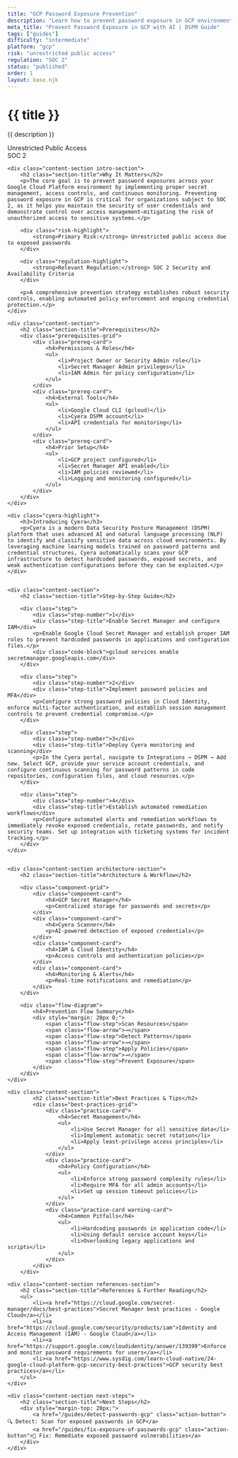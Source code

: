 ```yaml
---
title: "GCP Password Exposure Prevention"
description: "Learn how to prevent password exposure in GCP environments. Follow step-by-step guidance for SOC 2 compliance."
meta_title: "Prevent Password Exposure in GCP with AI | DSPM Guide"
tags: ["guides"]
difficulty: "intermediate"
platform: "gcp"
risk: "unrestricted public access"
regulation: "SOC 2"
status: "published"
order: 1
layout: base.njk
---
```


<div class="container">
    <div class="header">
        <h1>{{ title }}</h1>
        <p>{{ description }}</p>
        <div class="badge">Unrestricted Public Access</div>
        <div class="badge regulation">SOC 2</div>
    </div>

    <div class="content-section intro-section">
        <h2 class="section-title">Why It Matters</h2>
        <p>The core goal is to prevent password exposures across your Google Cloud Platform environment by implementing proper secret management, access controls, and continuous monitoring. Preventing password exposure in GCP is critical for organizations subject to SOC 2, as it helps you maintain the security of user credentials and demonstrate control over access management—mitigating the risk of unauthorized access to sensitive systems.</p>
        
        <div class="risk-highlight">
            <strong>Primary Risk:</strong> Unrestricted public access due to exposed passwords
        </div>
        
        <div class="regulation-highlight">
            <strong>Relevant Regulation:</strong> SOC 2 Security and Availability Criteria
        </div>
        
        <p>A comprehensive prevention strategy establishes robust security controls, enabling automated policy enforcement and ongoing credential protection.</p>
    </div>

    <div class="content-section">
        <h2 class="section-title">Prerequisites</h2>
        <div class="prerequisites-grid">
            <div class="prereq-card">
                <h4>Permissions & Roles</h4>
                <ul>
                    <li>Project Owner or Security Admin role</li>
                    <li>Secret Manager Admin privileges</li>
                    <li>IAM Admin for policy configuration</li>
                </ul>
            </div>
            <div class="prereq-card">
                <h4>External Tools</h4>
                <ul>
                    <li>Google Cloud CLI (gcloud)</li>
                    <li>Cyera DSPM account</li>
                    <li>API credentials for monitoring</li>
                </ul>
            </div>
            <div class="prereq-card">
                <h4>Prior Setup</h4>
                <ul>
                    <li>GCP project configured</li>
                    <li>Secret Manager API enabled</li>
                    <li>IAM policies reviewed</li>
                    <li>Logging and monitoring configured</li>
                </ul>
            </div>
        </div>
    </div>
	
    <div class="cyera-highlight">
        <h3>Introducing Cyera</h3>
        <p>Cyera is a modern Data Security Posture Management (DSPM) platform that uses advanced AI and natural language processing (NLP) to identify and classify sensitive data across cloud environments. By leveraging machine learning models trained on password patterns and credential structures, Cyera automatically scans your GCP infrastructure to detect hardcoded passwords, exposed secrets, and weak authentication configurations before they can be exploited.</p>
    </div>
	

    <div class="content-section">
        <h2 class="section-title">Step-by-Step Guide</h2>
        
        <div class="step">
            <div class="step-number">1</div>
            <div class="step-title">Enable Secret Manager and configure IAM</div>
            <p>Enable Google Cloud Secret Manager and establish proper IAM roles to prevent hardcoded passwords in applications and configuration files.</p>
            <div class="code-block">gcloud services enable secretmanager.googleapis.com</div>
        </div>

        <div class="step">
            <div class="step-number">2</div>
            <div class="step-title">Implement password policies and MFA</div>
            <p>Configure strong password policies in Cloud Identity, enforce multi-factor authentication, and establish session management controls to prevent credential compromise.</p>
        </div>

        <div class="step">
            <div class="step-number">3</div>
            <div class="step-title">Deploy Cyera monitoring and scanning</div>
            <p>In the Cyera portal, navigate to Integrations → DSPM → Add new. Select GCP, provide your service account credentials, and configure continuous scanning for password patterns in code repositories, configuration files, and cloud resources.</p>
        </div>

        <div class="step">
            <div class="step-number">4</div>
            <div class="step-title">Establish automated remediation workflows</div>
            <p>Configure automated alerts and remediation workflows to immediately revoke exposed credentials, rotate passwords, and notify security teams. Set up integration with ticketing systems for incident tracking.</p>
        </div>
    </div>


    <div class="content-section architecture-section">
        <h2 class="section-title">Architecture & Workflow</h2>
        
        <div class="component-grid">
            <div class="component-card">
                <h4>GCP Secret Manager</h4>
                <p>Centralized storage for passwords and secrets</p>
            </div>
            <div class="component-card">
                <h4>Cyera Scanner</h4>
                <p>AI-powered detection of exposed credentials</p>
            </div>
            <div class="component-card">
                <h4>IAM & Cloud Identity</h4>
                <p>Access controls and authentication policies</p>
            </div>
            <div class="component-card">
                <h4>Monitoring & Alerts</h4>
                <p>Real-time notifications and remediation</p>
            </div>
        </div>

        <div class="flow-diagram">
            <h4>Prevention Flow Summary</h4>
            <div style="margin: 20px 0;">
                <span class="flow-step">Scan Resources</span>
                <span class="flow-arrow">→</span>
                <span class="flow-step">Detect Patterns</span>
                <span class="flow-arrow">→</span>
                <span class="flow-step">Apply Policies</span>
                <span class="flow-arrow">→</span>
                <span class="flow-step">Prevent Exposure</span>
            </div>
        </div>
    </div>

	<div class="content-section">
	        <h2 class="section-title">Best Practices & Tips</h2>
	        <div class="best-practices-grid">
	            <div class="practice-card">
	                <h4>Secret Management</h4>
	                <ul>
	                    <li>Use Secret Manager for all sensitive data</li>
	                    <li>Implement automatic secret rotation</li>
	                    <li>Apply least-privilege access principles</li>
	                </ul>
	            </div>
	            <div class="practice-card">
	                <h4>Policy Configuration</h4>
	                <ul>
	                    <li>Enforce strong password complexity rules</li>
	                    <li>Require MFA for all admin accounts</li>
	                    <li>Set up session timeout policies</li>
	                </ul>
	            </div>
	            <div class="practice-card warning-card">
	                <h4>Common Pitfalls</h4>
	                <ul>
	                    <li>Hardcoding passwords in application code</li>
	                    <li>Using default service account keys</li>
	                    <li>Overlooking legacy applications and scripts</li>
	                </ul>
	            </div>
	        </div>
	    </div>

    <div class="content-section references-section">
        <h2 class="section-title">References & Further Reading</h2>
        <ul>
            <li><a href="https://cloud.google.com/secret-manager/docs/best-practices">Secret Manager best practices - Google Cloud</a></li>
            <li><a href="https://cloud.google.com/security/products/iam">Identity and Access Management (IAM) - Google Cloud</a></li>
            <li><a href="https://support.google.com/cloudidentity/answer/139399">Enforce and monitor password requirements for users</a></li>
            <li><a href="https://www.sysdig.com/learn-cloud-native/24-google-cloud-platform-gcp-security-best-practices">GCP security best practices</a></li>
        </ul>
    </div>

    <div class="content-section next-steps">
        <h2 class="section-title">Next Steps</h2>
        <div style="margin-top: 20px;">
            <a href="/guides/detect-passwords-gcp" class="action-button">🔍 Detect: Scan for exposed passwords in GCP</a>
            <a href="/guides/fix-exposure-of-passwords-gcp" class="action-button">🔧 Fix: Remediate exposed password vulnerabilities</a>
        </div>
    </div>
</div>
